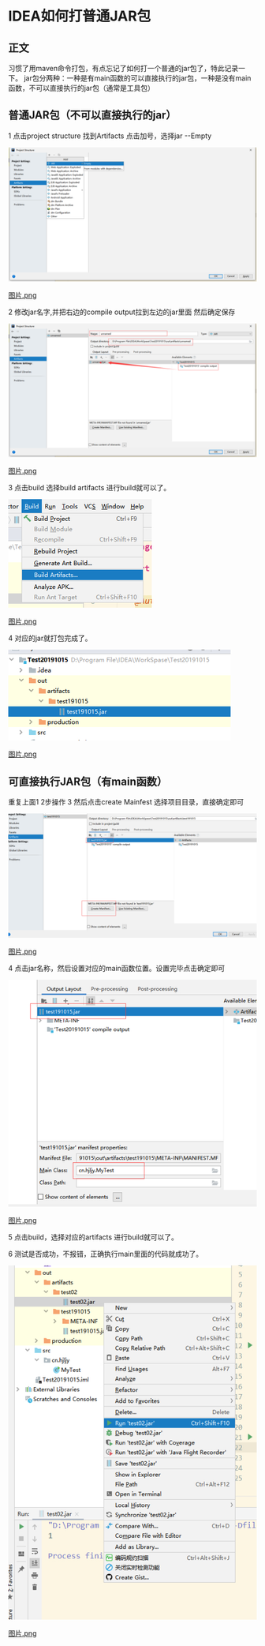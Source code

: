 # IDEA如何打普通JAR包

## 正文

习惯了用maven命令打包，有点忘记了如何打一个普通的jar包了，特此记录一下。
 jar包分两种：一种是有main函数的可以直接执行的jar包，一种是没有main函数，不可以直接执行的jar包（通常是工具包）

## 普通JAR包（不可以直接执行的jar）

1 点击project structure 找到Artifacts 点击加号，选择jar --Empty

![img](../images/%E5%9B%BE%E7%89%87-10646566.png)

[图片.png](https://img.hacpai.com/file/2019/10/图片-10646566.png?imageView2/2/w/1280/format/jpg/interlace/1/q/100)

2 修改jar名字,并把右边的compile output拉到左边的jar里面 然后确定保存

![img](../images/%E5%9B%BE%E7%89%87-c4163b8e.png)

[图片.png](https://img.hacpai.com/file/2019/10/图片-c4163b8e.png?imageView2/2/w/1280/format/jpg/interlace/1/q/100)

3 点击build 选择build artifacts 进行build就可以了。

![img](../images/%E5%9B%BE%E7%89%87-62176d38.png)

[图片.png](https://img.hacpai.com/file/2019/10/图片-62176d38.png?imageView2/2/w/1280/format/jpg/interlace/1/q/100)

4 对应的jar就打包完成了。

![img](../images/%E5%9B%BE%E7%89%87-cfa413d6.png)

[图片.png](https://img.hacpai.com/file/2019/10/图片-cfa413d6.png?imageView2/2/w/1280/format/jpg/interlace/1/q/100)

## 可直接执行JAR包（有main函数）

重复上面1 2步操作
 3 然后点击create Mainfest 选择项目目录，直接确定即可

![img](../images/%E5%9B%BE%E7%89%87-8ef1e15a.png)

[图片.png](https://img.hacpai.com/file/2019/10/图片-8ef1e15a.png?imageView2/2/w/1280/format/jpg/interlace/1/q/100)

4 点击jar名称，然后设置对应的main函数位置。设置完毕点击确定即可

![img](../images/%E5%9B%BE%E7%89%87-53ab7f7f.png)

[图片.png](https://img.hacpai.com/file/2019/10/图片-53ab7f7f.png?imageView2/2/w/1280/format/jpg/interlace/1/q/100)

5 点击build，选择对应的artifacts 进行build就可以了。

6 测试是否成功，不报错，正确执行main里面的代码就成功了。

![img](../images/%E5%9B%BE%E7%89%87-73f2c137.png)

[图片.png](https://img.hacpai.com/file/2019/10/图片-73f2c137.png?imageView2/2/w/1280/format/jpg/interlace/1/q/100)